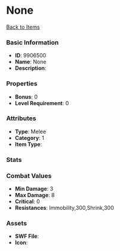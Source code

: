 # None



[Back to Items](../items.md)

### Basic Information

- **ID**: 9906500
- **Name**: None
- **Description**: 

### Properties

- **Bonus**: 0
- **Level Requirement**: 0

### Attributes

- **Type**: Melee
- **Category**: 1
- **Item Type**: 

### Stats


### Combat Values

- **Min Damage**: 3
- **Max Damage**: 8
- **Critical**: 0
- **Resistances**: Immobility,300,Shrink,300

### Assets

- **SWF File**: 
- **Icon**: 

